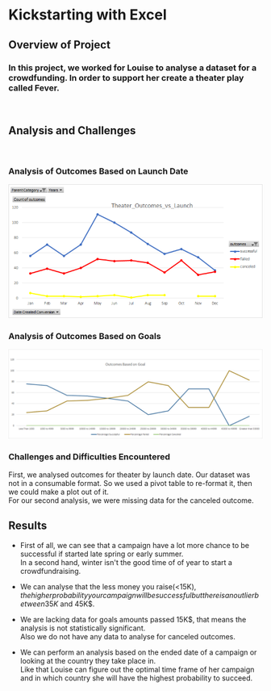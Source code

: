 # Kickstarting with Excel

## Overview of Project

### In this project, we worked for Louise to analyse a dataset for a crowdfunding. In order to  support her create a theater play called Fever.
<br>

## Analysis and Challenges
<br>


###  Analysis of Outcomes Based on Launch Date

 

![](Ressources/Theater_Outcomes_vs_Launch.png)


### Analysis of Outcomes Based on Goals
![](Ressources/Outcomes_vs_Goals.png)
### Challenges and Difficulties Encountered
First, we analysed outcomes for theater by launch date. Our dataset was not in a consumable format. So we used a pivot table to re-format it, then we could make a plot out of it.<br>
For our second analysis, we were missing data for the canceled outcome.

## Results

- First of all, we can see that a campaign have a lot more chance to be successful if started late spring or early summer.<br>
In a second hand, winter isn't the good time of of year to start a crowdfundraising.
 

- We can analyse that the less money you raise(<15K$), the higher probability your campaign will be successful but there is an outlier between 35K$ and 45K$.

- We are lacking data for goals amounts passed 15K$, that means the analysis is not statistically significant.<br>Also we do not have any data to analyse for canceled outcomes. 

- We can perform an analysis based on the ended date of a campaign or looking at the country they take place in.<br>
Like that Louise can figure out the optimal time frame of her campaign and in which country she will have the highest probability to succeed.
